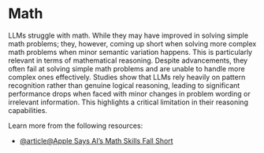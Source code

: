 # Math

LLMs struggle with math. While they may have improved in solving simple math problems; they, however, coming up short when solving more complex math problems when minor semantic variation happens. This is particularly relevant in terms of mathematical reasoning. Despite advancements, they often fail at solving simple math problems and are unable to handle more complex ones effectively. Studies show that LLMs rely heavily on pattern recognition rather than genuine logical reasoning, leading to significant performance drops when faced with minor changes in problem wording or irrelevant information. This highlights a critical limitation in their reasoning capabilities.

Learn more from the following resources:

- [@article@Apple Says AI’s Math Skills Fall Short](https://www.pymnts.com/artificial-intelligence-2/2024/apple-says-ais-math-skills-fall-short/)